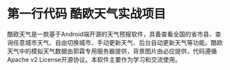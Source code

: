 # 第一行代码 酷欧天气实战项目

酷欧天气是一款基于Android端开源的天气预报软件，具备查看全国的省市县、查询任意城市天气、自由切换城市、手动更新天气、后台自动更新天气等功能。酷欧天气中的模拟天气数据由郭霖专用服务器提供，背景图片由必应提供，代码遵循Apache v2 License开源协议。本软件主要作为学习和交流使用。
